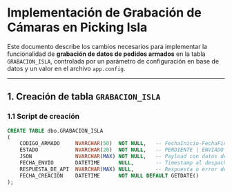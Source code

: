 # Implementación de Grabación de Cámaras en Picking Isla

Este documento describe los cambios necesarios para implementar la funcionalidad de **grabación de datos de pedidos armados** en la tabla `GRABACION_ISLA`, controlada por un parámetro de configuración en base de datos y un valor en el archivo `app.config`.

---

## 1. Creación de tabla `GRABACION_ISLA`

### 1.1 Script de creación

```sql
CREATE TABLE dbo.GRABACION_ISLA
(
    CODIGO_ARMADO     NVARCHAR(50)  NOT NULL,   -- FechaInicio-FechaFin-CodigoEquipo (clave lógica del armado)
    ESTADO            NVARCHAR(20)  NOT NULL,   -- PENDIENTE | ENVIADO | ERROR (u otros)
    JSON              NVARCHAR(MAX) NOT NULL,   -- Payload con datos del armado
    FECHA_ENVIO       DATETIME      NULL,       -- Timestamp al despachar a la API externa
    RESPUESTA_DE_API  NVARCHAR(MAX) NULL,       -- Respuesta o error devuelto por la API
    FECHA_CREACION    DATETIME      NOT NULL DEFAULT GETDATE()
);
